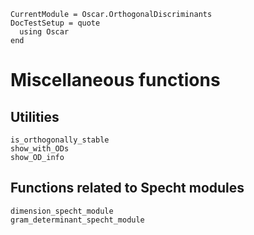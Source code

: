 ```@meta
CurrentModule = Oscar.OrthogonalDiscriminants
DocTestSetup = quote
  using Oscar
end
```

# Miscellaneous functions

## Utilities

```@docs
is_orthogonally_stable
show_with_ODs
show_OD_info
```

## Functions related to Specht modules

```@docs
dimension_specht_module
gram_determinant_specht_module
```
